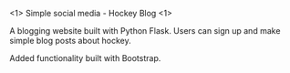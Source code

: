 <1> Simple social media - Hockey Blog <1>

A blogging website built with Python Flask. Users can sign up and make simple blog posts 
about hockey. 

Added functionality built with Bootstrap. 
